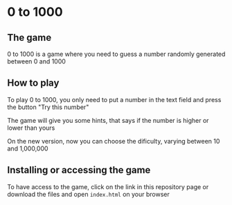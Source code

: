 # 0 to 1000

## The game

0 to 1000 is a game where you need to guess a number randomly generated between 0 and 1000

## How to play

To play 0 to 1000, you only need to put a number in the text field and press the button "Try this number"

The game will give you some hints, that says if the number is higher or lower than yours

On the new version, now you can choose the dificulty, varying between 10 and 1,000,000

## Installing or accessing the game

To have access to the game, click on the link in this repository page or download the files and open `index.html` on your browser
